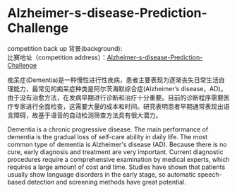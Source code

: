 # Alzheimer-s-disease-Prediction-Challenge
competition back up
背景(background):  
比赛地址（competition address）：[Alzheimer-s-disease-Prediction-Challenge](http://challenge.xfyun.cn/2019/gamedetail?type=detail/alzheimer&ch=dsyydc)

痴呆症(Dementia)是一种慢性进行性疾病，患者主要表现为逐渐丧失日常生活自理能力，最常见的痴呆症种类是阿尔茨海默综合症(Alzheimer’s disease，AD)。由于没有治愈方法，在发病早期进行诊断和治疗十分重要。目前的诊断程序需要医疗专家进行全面检查，这需要大量的成本和时间。研究表明患者早期通常表现出语言障碍，故基于语音的自动检测筛查方法具有很大潜力。  

Dementia is a chronic progressive disease. The main performance of dementia is the gradual loss of self-care ability in daily life. The most common type of dementia is Alzheimer's disease (AD). Because there is no cure, early diagnosis and treatment are very important. Current diagnostic procedures require a comprehensive examination by medical experts, which requires a large amount of cost and time. Studies have shown that patients usually show language disorders in the early stage, so automatic speech-based detection and screening methods have great potential.
